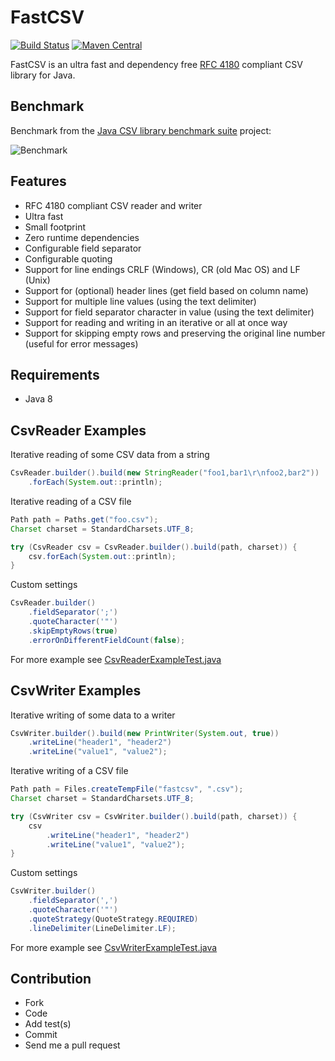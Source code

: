 # FastCSV

[![Build Status](https://travis-ci.org/osiegmar/FastCSV.svg?branch=master)](https://travis-ci.org/osiegmar/FastCSV)
[![Maven Central](https://maven-badges.herokuapp.com/maven-central/de.siegmar/fastcsv/badge.svg)](https://maven-badges.herokuapp.com/maven-central/de.siegmar/fastcsv)

FastCSV is an ultra fast and dependency free [RFC 4180](https://tools.ietf.org/html/rfc4180) compliant CSV
library for Java.

## Benchmark

Benchmark from the
[Java CSV library benchmark suite](https://github.com/osiegmar/JavaCsvBenchmarkSuite) project:

![Benchmark](benchmark.png "Benchmark")

## Features

- RFC 4180 compliant CSV reader and writer
- Ultra fast
- Small footprint
- Zero runtime dependencies
- Configurable field separator
- Configurable quoting
- Support for line endings CRLF (Windows), CR (old Mac OS) and LF (Unix)
- Support for (optional) header lines (get field based on column name)
- Support for multiple line values (using the text delimiter)
- Support for field separator character in value (using the text delimiter)
- Support for reading and writing in an iterative or all at once way
- Support for skipping empty rows and preserving the original line number (useful for error messages)

## Requirements

- Java 8

## CsvReader Examples

Iterative reading of some CSV data from a string

```java
CsvReader.builder().build(new StringReader("foo1,bar1\r\nfoo2,bar2"))
    .forEach(System.out::println);
```

Iterative reading of a CSV file

```java
Path path = Paths.get("foo.csv");
Charset charset = StandardCharsets.UTF_8;

try (CsvReader csv = CsvReader.builder().build(path, charset)) {
    csv.forEach(System.out::println);
}
```

Custom settings

```java
CsvReader.builder()
    .fieldSeparator(';')
    .quoteCharacter('"')
    .skipEmptyRows(true)
    .errorOnDifferentFieldCount(false);
```

For more example see
[CsvReaderExampleTest.java](src/test/java/de/siegmar/fastcsv/reader/CsvReaderExampleTest.java)

## CsvWriter Examples

Iterative writing of some data to a writer

```java
CsvWriter.builder().build(new PrintWriter(System.out, true))
    .writeLine("header1", "header2")
    .writeLine("value1", "value2");
```

Iterative writing of a CSV file

```java
Path path = Files.createTempFile("fastcsv", ".csv");
Charset charset = StandardCharsets.UTF_8;

try (CsvWriter csv = CsvWriter.builder().build(path, charset)) {
    csv
        .writeLine("header1", "header2")
        .writeLine("value1", "value2");
}
```

Custom settings

```java
CsvWriter.builder()
    .fieldSeparator(',')
    .quoteCharacter('"')
    .quoteStrategy(QuoteStrategy.REQUIRED)
    .lineDelimiter(LineDelimiter.LF);
```

For more example see
[CsvWriterExampleTest.java](src/test/java/de/siegmar/fastcsv/writer/CsvWriterExampleTest.java)

## Contribution

- Fork
- Code
- Add test(s)
- Commit
- Send me a pull request
